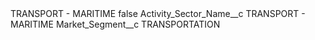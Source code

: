 <?xml version="1.0" encoding="UTF-8"?>
<CustomMetadata xmlns="http://soap.sforce.com/2006/04/metadata" xmlns:xsi="http://www.w3.org/2001/XMLSchema-instance" xmlns:xsd="http://www.w3.org/2001/XMLSchema">
    <label>TRANSPORT - MARITIME</label>
    <protected>false</protected>
    <values>
        <field>Activity_Sector_Name__c</field>
        <value xsi:type="xsd:string">TRANSPORT - MARITIME</value>
    </values>
    <values>
        <field>Market_Segment__c</field>
        <value xsi:type="xsd:string">TRANSPORTATION</value>
    </values>
</CustomMetadata>
